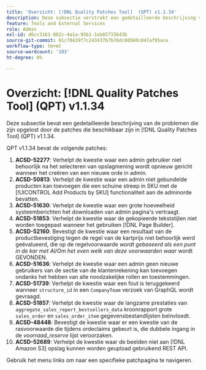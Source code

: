 ```yaml
---
title: 'Overzicht: [!DNL Quality Patches Tool]  (QPT) v1.1.34'
description: Deze subsectie verstrekt een gedetailleerde beschrijving van de kwesties die door de flarden beschikbaar in  [!DNL Quality Patches Tool]  (QPT) v1.1.34 worden bevestigd.
feature: Tools and External Services
role: Admin
exl-id: d6cc3161-802c-4a1a-95b1-1eb85715643b
source-git-commit: 81c78439f7c243437b7b76dc80560c847af95ace
workflow-type: tm+mt
source-wordcount: '283'
ht-degree: 0%

---
```


# Overzicht: [!DNL Quality Patches Tool] (QPT) v1.1.34

Deze subsectie bevat een gedetailleerde beschrijving van de problemen die zijn opgelost door de patches die beschikbaar zijn in [!DNL Quality Patches Tool] (QPT) v1.1.34.

QPT v1.1.34 bevat de volgende patches:

1. **ACSD-52277**: Verhelpt de kwestie waar een admin gebruiker niet behoorlijk na het selecteren van opslagmening wordt opnieuw gericht wanneer het creëren van een nieuwe orde in admin.
1. **ACSD-50813**: Verhelpt de kwestie waar een admin niet gebundelde producten kan toevoegen die een schuine streep in SKU met de [!UICONTROL Add Products by SKU] functionaliteit aan de adminorde bevatten.
1. **ACSD-51630**: Verhelpt de kwestie waar een grote hoeveelheid systeemberichten het downloaden van admin pagina&#39;s vertraagt.
1. **ACSD-51853**: Verhelpt de kwestie waar de gekopieerde tekststijlen niet worden toegepast wanneer het gebruiken [!DNL Page Builder].
1. **ACSD-52160**: Bevestigt de kwestie waar een resultaat van de productbevestiging tegen de regel van de kartprijs niet behoorlijk werd geëvalueerd, die op de regelvoorwaarde *wordt gebaseerd als een punt in de kar met Al/Om het even welk van deze voorwaarden waar* wordt GEVONDEN.
1. **ACSD-51636**: Verhelpt de kwestie waar een admin geen nieuwe gebruikers van de sectie van de klantenrekening kan toevoegen ondanks het hebben van alle noodzakelijke rollen en toestemmingen.
1. **ACSD-51739**: Verhelpt de kwestie waar een fout is teruggekeerd wanneer `structure_id` in een `CompanyTeam` verzoek van GraphQL wordt gevraagd.
1. **ACSD-51857**: Verhelpt de kwestie waar de langzame prestaties van `aggregate_sales_report_bestsellers_data` kroonrapport grote `sales_order` en `sales_order_item` gegevensbestandlijsten beïnvloedt.
1. **ACSD-48448**: Bevestigt de kwestie waar er een kwestie van de rasvoorwaarde die tijdens ordeclaims gebeurt is, die dubbele ingang in de *voorraad_reserve* lijst veroorzaken.
1. **ACSD-52689**: Verhelpt de kwestie waar de beelden niet aan [!DNL Amazon S3] opslag kunnen worden geupload gebruikend REST API.

Gebruik het menu links om naar een specifieke patchpagina te navigeren.
